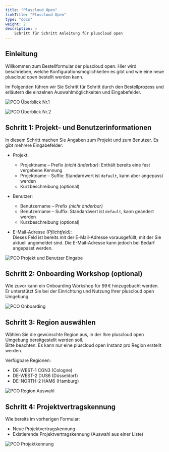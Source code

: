 ```yaml
---
title: "Pluscloud Open"
linkTitle: "Pluscloud Open"
type: "docs"
weight: 2
description: >
    Schritt für Schritt Anleitung für pluscloud open
---
```


## Einleitung

Willkommen zum Bestellformular der pluscloud open. Hier wird beschrieben, welche Konfigurationsmöglichkeiten es gibt und wie eine neue pluscloud open bestellt werden kann.

Im Folgenden führen wir Sie Schritt für Schritt durch den Bestellprozess und erläutern die einzelnen Auswahlmöglichkeiten und Eingabefelder.

![PCO Überblick Nr.1](../img/pco-overview1.png)

![PCO Überblick Nr.2](../img/pco-overview2.png)

## Schritt 1: Projekt- und Benutzerinformationen

In diesem Schritt machen Sie Angaben zum Projekt und zum Benutzer. Es gibt mehrere Eingabefelder:

- Projekt:
  - Projektname – Prefix *(nicht änderbar)*: Enthält bereits eine fest vergebene Kennung  
  - Projektname – Suffix: Standardwert ist `default`, kann aber angepasst werden  
  - Kurzbeschreibung (optional)

- Benutzer:
  - Benutzername – Prefix *(nicht änderbar)*  
  - Benutzername – Suffix: Standardwert ist `default`, kann geändert werden  
  - Kurzbeschreibung (optional)

- E-Mail-Adresse *(Pflichtfeld)*:  
  Dieses Feld ist bereits mit der E-Mail-Adresse vorausgefüllt, mit der Sie aktuell angemeldet sind. Die E-Mail-Adresse kann jedoch bei Bedarf angepasst werden.

![PCO Projekt und Benutzer Eingabe](../img/pco-project.png)

## Schritt 2: Onboarding Workshop (optional)

Wie zuvor kann ein Onboarding Workshop für 99 € hinzugebucht werden.  
Er unterstützt Sie bei der Einrichtung und Nutzung Ihrer pluscloud open Umgebung.

![PCO Onboarding](../img/pco-region.png)

## Schritt 3: Region auswählen

Wählen Sie die gewünschte Region aus, in der Ihre pluscloud open Umgebung bereitgestellt werden soll.  
Bitte beachten: Es kann nur eine pluscloud open Instanz pro Region erstellt werden.

Verfügbare Regionen:

- DE-WEST-1 CGN3 (Cologne)  
- DE-WEST-2 DUS6 (Düsseldorf)  
- DE-NORTH-2 HAM6 (Hamburg)

![PCO Region Auswahl](../img/pco-onboarding.png)

## Schritt 4: Projektvertragskennung

Wie bereits im vorherigen Formular:

- Neue Projektvertragskennung  
- Existierende Projektvertragskennung (Auswahl aus einer Liste)

![PCO Projektkennung](../img/pco-existing-project.png)


